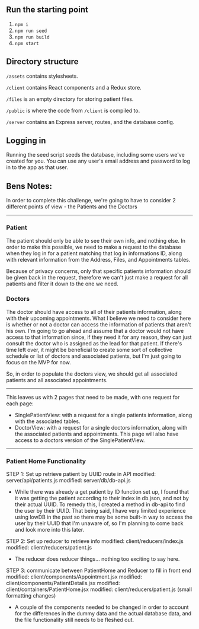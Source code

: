 ## Run the starting point

1. `npm i`
2. `npm run seed`
3. `npm run build`
4. `npm start`

## Directory structure
`/assets` contains stylesheets.

`/client` contains React components and a Redux store.

`/files` is an empty directory for storing patient files.

`/public` is where the code from `/client` is compiled to.

`/server` contains an Express server, routes, and the database config.

## Logging in
Running the seed script seeds the database, including some users we've created for you. You can use any user's email address and password to log in to the app as that user.

## Bens Notes:

In order to complete this challenge, we're going to have to consider 2 different points of view - the Patients and the Doctors

--------------------------------

### Patient
The patient should only be able to see their own info, and nothing else. In order to make this possible, we need to make a request to the database when they log in for a patient matching that log in informations ID, along with relevant information from the Address, Files, and Appointments tables.

Because of privacy concerns, only that specific patients information should be given back in the request, therefore we can't just make a request for all patients and filter it down to the one we need.

### Doctors
The doctor should have access to all of their patients information, along with their upcoming appointments. What I believe we need to consider here is whether or not a doctor can access the information of patients that aren't his own. I'm going to go ahead and assume that a doctor would not have access to that information since, if they need it for any reason, they can just consult the doctor who is assigned as the lead for that patient. If there's time left over, it might be beneficial to create some sort of collective schedule or list of doctors and associated patients, but I'm just going to focus on the MVP for now.

So, in order to populate the doctors view, we should get all associated patients and all associated appointments.

--------------------------------

This leaves us with 2 pages that need to be made, with one request for each page:
* SinglePatientView: with a request for a single patients information, along with the associated tables.
* DoctorView: with a request for a single doctors information, along with the associated patients and appointments. This page will also have access to a doctors version of the SinglePatientView.

-------------------------------

### Patient Home Functionality

STEP 1: Set up retrieve patient by UUID route in API
  modified:   server/api/patients.js
	modified:   server/db/db-api.js
  * While there was already a get patient by ID function set up, I found that it was getting the patient according to their index in db.json, and not by their actual UUID. To remedy this, I created a method in db-api to find the user by their UUID. That being said, I have very limited experience using lowDB in the past so there may be some built-in way to access the user by their UUID that I'm unaware of, so I'm planning to come back and look more into this later.

STEP 2: Set up reducer to retrieve info
  modified:   client/reducers/index.js
  modified:   client/reducers/patient.js
  * The reducer does reducer things... nothing too exciting to say here.

STEP 3: communicate between PatientHome and Reducer to fill in front end
    modified:   client/components/Appointment.jsx
    modified:   client/components/PatientDetails.jsx
    modified:   client/containers/PatientHome.jsx
    modified:   client/reducers/patient.js (small formatting changes)
  * A couple of the components needed to be changed in order to account for the differences in the dummy data and the actual database data, and the file functionality still needs to be fleshed out.

